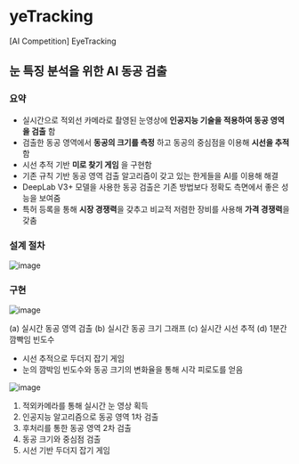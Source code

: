 # yeTracking
[AI Competition] EyeTracking

## 눈 특징 분석을 위한 AI 동공 검출
### 요약
- 실시간으로 적외선 카메라로 촬영된 눈영상에 **인공지능 기술을 적용하여 동공 영역을 검출** 함
- 검출한 동공 영역에서 **동공의 크기를 측정** 하고 동공의 중심점을 이용해 **시선을 추적**함
- 시선 추적 기반 **미로 찾기 게임** 을 구현함
- 기존 규칙 기반 동공 영역 검출 알고리즘이 갖고 있는 한게들을 AI를 이용해 해결
- DeepLab V3+ 모델을 사용한 동공 검출은 기존 방법보다 정확도 측면에서 좋은 성능을 보여줌
- 특허 등록을 통해 **시장 경쟁력**을 갖추고 비교적 저렴한 장비를 사용해 **가격 경쟁력**을 갖춤

### 설계 절차
![image](https://user-images.githubusercontent.com/72767245/97117845-bb752480-1749-11eb-8459-2e6aeb78323c.png)


### 구현
![image](https://user-images.githubusercontent.com/72767245/97117847-bdd77e80-1749-11eb-94e1-8914e5d817ce.png)

(a) 실시간 동공 영역 검출
(b) 실시간 동공 크기 그래프
(c) 실시간 시선 추적
(d) 1분간 깜빡임 빈도수

- 시선 추적으로 두더지 잡기 게임
- 눈의 깜박임 빈도수와 동공 크기의 변화율을 통해 시각 피로도를 얻음

![image](https://user-images.githubusercontent.com/72767245/97117850-c16b0580-1749-11eb-992d-5f6d985b3da5.png)
1. 적외카메라를 통해 실시간 눈 영상 획득 
2. 인공지능 알고리즘으로 동공 영역 1차 검출 
3. 후처리를 통한 동공 영역 2차 검출 
4. 동공 크기와 중심점 검출 
5. 시선 기반 두더지 잡기 게임 
